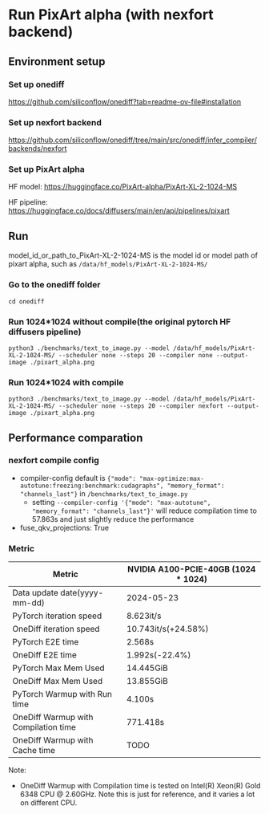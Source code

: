 # Run PixArt alpha (with nexfort backend)
## Environment setup
### Set up onediff
https://github.com/siliconflow/onediff?tab=readme-ov-file#installation

### Set up nexfort backend
https://github.com/siliconflow/onediff/tree/main/src/onediff/infer_compiler/backends/nexfort

### Set up PixArt alpha
HF model: https://huggingface.co/PixArt-alpha/PixArt-XL-2-1024-MS

HF pipeline: https://huggingface.co/docs/diffusers/main/en/api/pipelines/pixart

## Run
model_id_or_path_to_PixArt-XL-2-1024-MS is the model id or model path of pixart alpha, such as `/data/hf_models/PixArt-XL-2-1024-MS/`

### Go to the onediff folder
```
cd onediff
```

### Run 1024*1024 without compile(the original pytorch HF diffusers pipeline)
```
python3 ./benchmarks/text_to_image.py --model /data/hf_models/PixArt-XL-2-1024-MS/ --scheduler none --steps 20 --compiler none --output-image ./pixart_alpha.png
```

### Run 1024*1024 with compile
```
python3 ./benchmarks/text_to_image.py --model /data/hf_models/PixArt-XL-2-1024-MS/ --scheduler none --steps 20 --compiler nexfort --output-image ./pixart_alpha.png
```

## Performance comparation
### nexfort compile config
- compiler-config default is `{"mode": "max-optimize:max-autotune:freezing:benchmark:cudagraphs", "memory_format": "channels_last"}` in `/benchmarks/text_to_image.py`
  - setting `--compiler-config '{"mode": "max-autotune", "memory_format": "channels_last"}'` will reduce compilation time to 57.863s and just slightly reduce the performance
- fuse_qkv_projections: True

### Metric
| Metric                               | NVIDIA A100-PCIE-40GB (1024 * 1024) |
| ------------------------------------ | ----------------------------------- |
| Data update date(yyyy-mm-dd)         | 2024-05-23                          |
| PyTorch iteration speed              | 8.623it/s                           |
| OneDiff iteration speed              | 10.743it/s(+24.58%)                 |
| PyTorch E2E time                     | 2.568s                              |
| OneDiff E2E time                     | 1.992s(-22.4%)                      |
| PyTorch Max Mem Used                 | 14.445GiB                           |
| OneDiff Max Mem Used                 | 13.855GiB                           |
| PyTorch Warmup with Run time         | 4.100s                              |
| OneDiff Warmup with Compilation time | 771.418s                            |
| OneDiff Warmup with Cache time       | TODO                                |

Note:
- OneDiff Warmup with Compilation time is tested on Intel(R) Xeon(R) Gold 6348 CPU @ 2.60GHz. Note this is just for reference, and it varies a lot on different CPU.

